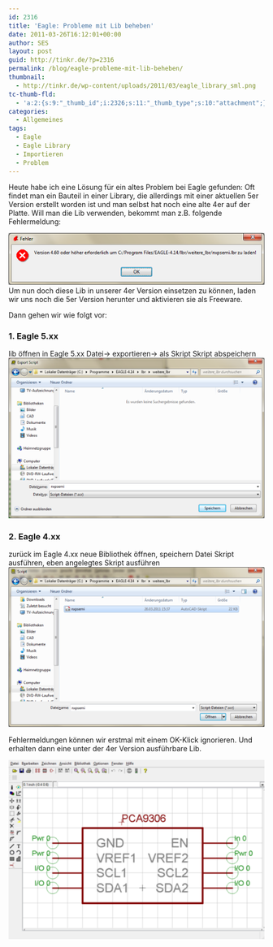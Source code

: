 ```yaml
---
id: 2316
title: 'Eagle: Probleme mit Lib beheben'
date: 2011-03-26T16:12:01+00:00
author: SES
layout: post
guid: http://tinkr.de/?p=2316
permalink: /blog/eagle-probleme-mit-lib-beheben/
thumbnail:
  - http://tinkr.de/wp-content/uploads/2011/03/eagle_library_sml.png
tc-thumb-fld:
  - 'a:2:{s:9:"_thumb_id";i:2326;s:11:"_thumb_type";s:10:"attachment";}'
categories:
  - Allgemeines
tags:
  - Eagle
  - Eagle Library
  - Importieren
  - Problem
---
```

Heute habe ich eine Lösung für ein altes Problem bei Eagle gefunden: Oft findet man ein Bauteil in einer Library, die allerdings mit einer aktuellen 5er Version erstellt worden ist und man selbst hat noch eine alte 4er auf der Platte. Will man die Lib verwenden, bekommt man z.B. folgende Fehlermeldung:

<img loading="lazy" src="/assets/2011/03/eagle_library_fehlermeldung.png" alt="" title="Eagle Fehlermeldung falsche Version"    />
Um nun doch diese Lib in unserer 4er Version einsetzen zu können, laden wir uns noch die 5er Version herunter und aktivieren sie als Freeware.

Dann gehen wir wie folgt vor:

### 1. Eagle 5.xx

lib öffnen in Eagle 5.xx
Datei-> exportieren-> als Skript
Skript abspeichern
<img loading="lazy" src="/assets/2011/03/eagle_library_skript_export.png" alt="" title="als erstes neue Lib in Eagle 5.xx öffnen und als Script exportieren"    />

### 2. Eagle 4.xx

zurück im Eagle 4.xx
neue Bibliothek öffnen, speichern
Datei Skript ausführen, eben angelegtes Skript ausführen
<img loading="lazy" src="/assets/2011/03/eagle_library_skript_import.png" alt="" title="zurück in der 4.xx Version das Script importieren"    />

Fehlermeldungen können wir erstmal mit einem OK-Klick ignorieren. Und erhalten dann eine unter der 4er Version ausführbare Lib.

<img loading="lazy" src="/assets/2011/03/eagle_library.png" alt="" title="fertig ist die funktionierende Library"    />
